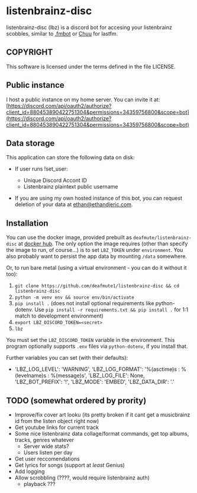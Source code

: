 # listenbrainz-disc 
listenbrainz-disc (lbz) is a discord bot for accesing your listenbrainz scobbles, similar to [.fmbot](https://fmbot.xyz/) or [Chuu](https://github.com/ishwi/Chuu) for lastfm. 

## COPYRIGHT
This software is licensed under the terms defined in the file LICENSE.

## Public instance
I host a public instance on my home server. You can invite it at: [https://discord.com/api/oauth2/authorize?client_id=880453890422751304&permissions=34359756800&scope=bot](https://discord.com/api/oauth2/authorize?client_id=880453890422751304&permissions=34359756800&scope=bot)

## Data storage 
This application can store the following data on disk: 
  - If user runs !set_user:
    - Unique Discord Accont ID
    - Listenbrainz plaintext public username

- If you are using my own hosted instance of this bot, you can request deletion of your data at ethan@ethandjeric.com.

## Installation 
You can use the docker image, provided prebuilt as `deafmute/listenbrainz-disc` at [docker hub](https://hub.docker.com/repository/docker/deafmute/listenbrainz-disc). 
The only option the image requires (other than specify the image to run, of course...) is to set `LBZ_TOKEN` under `environment`. 
You also probably want to persist the app data by mounting `/data` somewhere.

Or, to run bare metal (using a virtual environment - you can do it without it too):
  1. `git clone https://github.com/deafmute1/listenbrainz-disc && cd listenbrainz-disc`
  2. `python -m venv env && source env/bin/activate`
  3. `pip install .` (does not install optional requirements like python-dotenv. Use `pip install -r requirements.txt && pip install .` for 1:1 match to development environment)
  4. `export LBZ_DISCORD_TOKEN=<secret>`
  5. `lbz` 
   
You must set the `LBZ_DISCORD_TOKEN` variable in the environment. This program optionally supports `.env` files via `python-dotenv`, if you install that. 

Further variables you can set (with their defaults):
  - 'LBZ_LOG_LEVEL': 'WARNING',
    'LBZ_LOG_FORMAT': '%(asctime)s : %(levelname)s : %(message)s',
    'LBZ_LOG_FILE': None,
    'LBZ_BOT_PREFIX': '!',
    'LBZ_MODE': 'EMBED',
    'LBZ_DATA_DIR': '.'

## TODO (somewhat ordered by prority)
- Improve/fix cover art looku (its pretty broken if it cant get a musicbrainz id from the listen object right now)
- Get youtube links for current track
- Some nice listenbrainz data collage/format commands, get top albums, tracks, genres whatever
  - Server wide stats?
  - Users listen per day
- Get user reccomendations
- Get lyrics for songs (support at _least_ Genius)
- Add logging
- Allow scrobbling (????, would require listenbrainz auth)
  - playback ???

